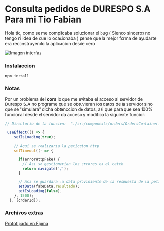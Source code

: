 # Consulta pedidos de DURESPO S.A Para mi Tio Fabian

Hola tio, como se me complicaba solucionar el bug ( Siendo sinceros no tengo ni idea de que lo ocasionaba ) pense que la mejor forma de ayudarte era reconstruyendo la aplicacion desde cero

![Imagen interfaz](https://res.cloudinary.com/dd4p0ksdu/image/upload/v1665986434/file_upload_app/pwl2fvzfqw5hr3shs62x.png)

### Instalaccion
```bash
npm install
```

### Notas
Por un problema del **cors** lo que me evitaba el acceso al servidor de Durespo S.A no programe que se obtuvieran los datos de la servidor sino que se "simulara" dicha obtenccion de datos, asi que para que sea 100% funcional desde el servidor da acceso y modifica la siguiente funcion


```javascript
// Directorio de la funcion:  "./src/components/orders/OrdersContainer.jsx"

 useEffect(() => {
    setIsLoading(true);

    // Aqui se realizaria la peticcion http
    setTimeout(() => {

      if(errorHttpFake) {
        // Asi se gestionarian los errores en el catch
        return navigate('/');
      }

      // Asi se guardara la data proviniente de la respuesta de la peticcion
      setData(fakeData.resultado);
      setIsLoading(false);
    }, 1500);
  }, [orderId]);
```

### Archivos extras
[Prototipado en Figma](https://www.figma.com/file/Mz8ZrWAan9NQER0PU0bomk/Consulta-de-pedidos?node-id=0%3A1)


